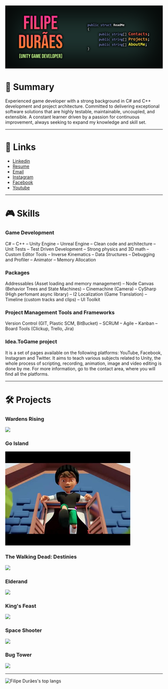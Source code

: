 [![Header](https://github.com/filipeduraes/filipeduraes/blob/main/images/Header_GithubReadme.png "Header")](https://www.linkedin.com/in/filipeduraes/)

<h1> 👋 Summary </h1>
<p>Experienced game developer with a strong background in C# and C++ development and project architecture. Committed to delivering exceptional software solutions that are highly testable, maintainable, uncoupled, and extensible. A constant learner driven by a passion for continuous improvement, always seeking to expand my knowledge and skill set.</p>

<hr>

<h1> 🔗 Links </h1>
<ul>
	<li><a href="https://linkedin.com/in/filipeduraes">Linkedin</a></li>
	<li><a href="https://docs.google.com/document/d/1OKDtC-3HZkMl0UDSecgIhoPy1KSJlCXn/edit?usp=sharing&ouid=110463737715910575626&rtpof=true&sd=true">Resume</a></li>
	<li><a href="mailto:filipehdduraes@gmail.com">Email</a></li>
	<li><a href="https://www.instagram.com/idea.togame">Instagram</a></li>
    	<li><a href="https://facebook.com/idea.togame">Facebook</a></li>
    	<li><a href="https://www.youtube.com/channel/UCoLD9_rZpGvsr-7PoV0ynRw">Youtube</a></li>
</ul>

<hr>

<h1> 🎮 Skills </h1>
<h3> Game Development </h3>
<p> C# – C++ – Unity Engine – Unreal Engine – Clean code and architecture – Unit Tests – Test Driven Development – Strong physics and 3D math – Custom Editor Tools – Inverse Kinematics – Data Structures – Debugging and Profiler – Animator – Memory Allocation</p>

<h3> Packages </h3>
<p> Addressables (Asset loading and memory management) – Node Canvas (Behavior Trees and State Machines) – Cinemachine (Camera) – CySharp (High perfomant async library) – I2 Localization (Game Translation) – Timeline (custom tracks and clips) – UI Toolkit</p>

<h3> Project Management Tools and Frameworks </h3>
<p> Version Control (GIT, Plastic SCM, BitBucket) – SCRUM – Agile – Kanban – Board Tools (Clickup, Trello, Jira)</p>

<h3> Idea.ToGame project </h3>
<p> It is a set of pages available on the following platforms: YouTube, Facebook, Instagram and Twitter. It aims to teach various subjects related to Unity, the whole process of scripting, recording, animation, image and video editing is done by me. For more information, go to the contact area, where you will find all the platforms.</p>

<hr>

<h1> 🛠️ Projects </h1>

<h3>Wardens Rising</h3>
<a href="https://store.steampowered.com/app/1055560/Wardens_Rising/"><img src="https://cdn.akamai.steamstatic.com/steam/apps/1055560/capsule_616x353.jpg?t=1714507953" height = "300"/></a>

<h3>Go Island</h3>
<a href="https://www.youtube.com/watch?v=ouvWhTyunKM"><img src="https://raw.githubusercontent.com/filipeduraes/filipeduraes/main/images/GoIsland_Preview.jpg" height = "300"/></a>

<h3>The Walking Dead: Destinies</h3>
<a href="https://www.twddestinies.com"><img src="https://github.com/filipeduraes/filipeduraes/blob/main/images/TWD_Preview.gif?raw=true" height = "300"/></a>

<h3>Elderand</h3>
<a href="https://store.steampowered.com/app/1413660/Elderand/"><img src="https://raw.githubusercontent.com/filipeduraes/filipeduraes/main/images/Elderand_Preview.gif" height = "300"/></a>

<h3>King's Feast</h3>
<a href="https://drive.google.com/file/d/1h603x9aE8cpDxhTV6BQ6bw8gn522cpky/view?usp=sharing"><img src="https://drive.google.com/uc?export=view&id=1XcdGy-ifoRLFHzr8xkS0YerxeL4fn36u" height = "300"/></a>

<h3>Space Shooter</h3>
<a href="https://play.unity.com/mg/other/generic-space-shooter"><img src="https://play-static.unity.com/20230606/p/images/db6a88a8-97b2-4713-9f64-49b5c0654068_image_2023_06_06_021718560.png" height = "300"/></a>

<h3>Bug Tower</h3>
<a href="https://gamejolt.com/games/bugtower/574576"><img src="https://m.gjcdn.net/game-screenshot/700/5280269-rn2gyxtw-v4.webp" height = "300"/></a>

<hr>

<img src="https://github-readme-stats.vercel.app/api/top-langs/?username=filipeduraes&hide=Makefile&layout=compact&theme=dracula" height="150" alt="Filipe Durães's top langs" />
